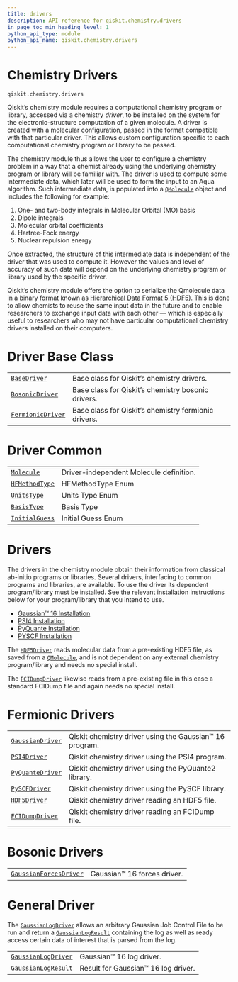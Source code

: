 ```yaml
---
title: drivers
description: API reference for qiskit.chemistry.drivers
in_page_toc_min_heading_level: 1
python_api_type: module
python_api_name: qiskit.chemistry.drivers
---
```


<span id="module-qiskit.chemistry.drivers" />

<span id="qiskit-chemistry-drivers" />

# Chemistry Drivers

<span id="module-qiskit.chemistry.drivers" />

`qiskit.chemistry.drivers`

Qiskit’s chemistry module requires a computational chemistry program or library, accessed via a chemistry *driver*, to be installed on the system for the electronic-structure computation of a given molecule. A driver is created with a molecular configuration, passed in the format compatible with that particular driver. This allows custom configuration specific to each computational chemistry program or library to be passed.

The chemistry module thus allows the user to configure a chemistry problem in a way that a chemist already using the underlying chemistry program or library will be familiar with. The driver is used to compute some intermediate data, which later will be used to form the input to an Aqua algorithm. Such intermediate data, is populated into a [`QMolecule`](qiskit.chemistry.QMolecule "qiskit.chemistry.QMolecule") object and includes the following for example:

1.  One- and two-body integrals in Molecular Orbital (MO) basis
2.  Dipole integrals
3.  Molecular orbital coefficients
4.  Hartree-Fock energy
5.  Nuclear repulsion energy

Once extracted, the structure of this intermediate data is independent of the driver that was used to compute it. However the values and level of accuracy of such data will depend on the underlying chemistry program or library used by the specific driver.

Qiskit’s chemistry module offers the option to serialize the Qmolecule data in a binary format known as [Hierarchical Data Format 5 (HDF5)](https://support.hdfgroup.org/HDF5/). This is done to allow chemists to reuse the same input data in the future and to enable researchers to exchange input data with each other — which is especially useful to researchers who may not have particular computational chemistry drivers installed on their computers.

# Driver Base Class

|                                                                                                          |                                                      |
| -------------------------------------------------------------------------------------------------------- | ---------------------------------------------------- |
| [`BaseDriver`](qiskit.chemistry.drivers.BaseDriver "qiskit.chemistry.drivers.BaseDriver")                | Base class for Qiskit’s chemistry drivers.           |
| [`BosonicDriver`](qiskit.chemistry.drivers.BosonicDriver "qiskit.chemistry.drivers.BosonicDriver")       | Base class for Qiskit’s chemistry bosonic drivers.   |
| [`FermionicDriver`](qiskit.chemistry.drivers.FermionicDriver "qiskit.chemistry.drivers.FermionicDriver") | Base class for Qiskit’s chemistry fermionic drivers. |

# Driver Common

|                                                                                                 |                                         |
| ----------------------------------------------------------------------------------------------- | --------------------------------------- |
| [`Molecule`](qiskit.chemistry.drivers.Molecule "qiskit.chemistry.drivers.Molecule")             | Driver-independent Molecule definition. |
| [`HFMethodType`](qiskit.chemistry.drivers.HFMethodType "qiskit.chemistry.drivers.HFMethodType") | HFMethodType Enum                       |
| [`UnitsType`](qiskit.chemistry.drivers.UnitsType "qiskit.chemistry.drivers.UnitsType")          | Units Type Enum                         |
| [`BasisType`](qiskit.chemistry.drivers.BasisType "qiskit.chemistry.drivers.BasisType")          | Basis Type                              |
| [`InitialGuess`](qiskit.chemistry.drivers.InitialGuess "qiskit.chemistry.drivers.InitialGuess") | Initial Guess Enum                      |

# Drivers

The drivers in the chemistry module obtain their information from classical ab-initio programs or libraries. Several drivers, interfacing to common programs and libraries, are available. To use the driver its dependent program/library must be installed. See the relevant installation instructions below for your program/library that you intend to use.

*   [Gaussian™ 16 Installation](qiskit.chemistry.drivers.gaussiand)
*   [PSI4 Installation](qiskit.chemistry.drivers.psi4d)
*   [PyQuante Installation](qiskit.chemistry.drivers.pyquanted)
*   [PYSCF Installation](qiskit.chemistry.drivers.pyscfd)

The [`HDF5Driver`](qiskit.chemistry.drivers.HDF5Driver "qiskit.chemistry.drivers.HDF5Driver") reads molecular data from a pre-existing HDF5 file, as saved from a [`QMolecule`](qiskit.chemistry.QMolecule "qiskit.chemistry.QMolecule"), and is not dependent on any external chemistry program/library and needs no special install.

The [`FCIDumpDriver`](qiskit.chemistry.drivers.FCIDumpDriver "qiskit.chemistry.drivers.FCIDumpDriver") likewise reads from a pre-existing file in this case a standard FCIDump file and again needs no special install.

# Fermionic Drivers

|                                                                                                       |                                                         |
| ----------------------------------------------------------------------------------------------------- | ------------------------------------------------------- |
| [`GaussianDriver`](qiskit.chemistry.drivers.GaussianDriver "qiskit.chemistry.drivers.GaussianDriver") | Qiskit chemistry driver using the Gaussian™ 16 program. |
| [`PSI4Driver`](qiskit.chemistry.drivers.PSI4Driver "qiskit.chemistry.drivers.PSI4Driver")             | Qiskit chemistry driver using the PSI4 program.         |
| [`PyQuanteDriver`](qiskit.chemistry.drivers.PyQuanteDriver "qiskit.chemistry.drivers.PyQuanteDriver") | Qiskit chemistry driver using the PyQuante2 library.    |
| [`PySCFDriver`](qiskit.chemistry.drivers.PySCFDriver "qiskit.chemistry.drivers.PySCFDriver")          | Qiskit chemistry driver using the PySCF library.        |
| [`HDF5Driver`](qiskit.chemistry.drivers.HDF5Driver "qiskit.chemistry.drivers.HDF5Driver")             | Qiskit chemistry driver reading an HDF5 file.           |
| [`FCIDumpDriver`](qiskit.chemistry.drivers.FCIDumpDriver "qiskit.chemistry.drivers.FCIDumpDriver")    | Qiskit chemistry driver reading an FCIDump file.        |

# Bosonic Drivers

|                                                                                                                         |                             |
| ----------------------------------------------------------------------------------------------------------------------- | --------------------------- |
| [`GaussianForcesDriver`](qiskit.chemistry.drivers.GaussianForcesDriver "qiskit.chemistry.drivers.GaussianForcesDriver") | Gaussian™ 16 forces driver. |

# General Driver

The [`GaussianLogDriver`](qiskit.chemistry.drivers.GaussianLogDriver "qiskit.chemistry.drivers.GaussianLogDriver") allows an arbitrary Gaussian Job Control File to be run and return a [`GaussianLogResult`](qiskit.chemistry.drivers.GaussianLogResult "qiskit.chemistry.drivers.GaussianLogResult") containing the log as well as ready access certain data of interest that is parsed from the log.

|                                                                                                                |                                     |
| -------------------------------------------------------------------------------------------------------------- | ----------------------------------- |
| [`GaussianLogDriver`](qiskit.chemistry.drivers.GaussianLogDriver "qiskit.chemistry.drivers.GaussianLogDriver") | Gaussian™ 16 log driver.            |
| [`GaussianLogResult`](qiskit.chemistry.drivers.GaussianLogResult "qiskit.chemistry.drivers.GaussianLogResult") | Result for Gaussian™ 16 log driver. |


